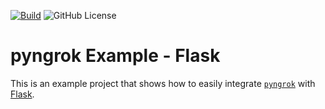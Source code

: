 [![Build](https://github.com/alexdlaird/pyngrok-example-flask/actions/workflows/build.yml/badge.svg)](https://github.com/alexdlaird/pyngrok-example-flask/actions/workflows/build.yml)
![GitHub License](https://img.shields.io/github/license/alexdlaird/pyngrok-example-flask)

# pyngrok Example - Flask

This is an example project that shows how to easily integrate [`pyngrok`](https://github.com/alexdlaird/pyngrok)
with [Flask](https://flask.palletsprojects.com/en/3.0.x/).